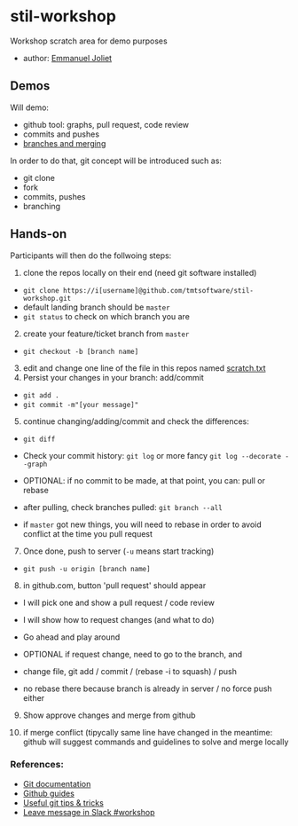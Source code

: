 # stil-workshop
Workshop scratch area for demo purposes

* author: [Emmanuel Joliet](ejoliet@ipac.caltech.edu)

## Demos

Will demo:

* github tool: graphs, pull request, code review
* commits and pushes
* [branches and merging](https://www.atlassian.com/git/tutorials/using-branches)

In order to do that, git concept will be introduced such as:

* git clone
* fork
* commits, pushes
* branching

## Hands-on

Participants will then do the follwoing steps:

1. clone the repos locally on their end (need git software installed)
  * `git clone https://i[username]@github.com/tmtsoftware/stil-workshop.git`   
  * default landing branch should be `master`
   * `git status` to check on which branch you are

2. create your feature/ticket branch from `master` 
  * `git checkout -b [branch name]`
3. edit and change one line of the file in this repos named [scratch.txt](scratch.txt)
4. Persist your changes in your branch: add/commit
  * `git add .`
  * `git commit -m"[your message]"`
5. continue changing/adding/commit and check the differences:
  * `git diff`
  * Check your commit history: `git log` or more fancy `git log --decorate --graph`

  * OPTIONAL: if no commit to be made, at that point, you can: pull or rebase
   * after pulling, check branches pulled: `git branch --all`
   * if `master` got new things, you will need to rebase in order to avoid conflict at the time you pull request

7. Once done, push to server (`-u` means start tracking)
  * `git push -u origin [branch name]`

8. in github.com, button 'pull request' should appear
  * I will pick one and show a pull request / code review
  * I will show how to request changes (and what to do)
  * Go ahead and play around

  * OPTIONAL if request change, need to go to the branch, and
   * change file, git add / commit / (rebase -i to squash) / push
   * no rebase there because branch is already in server / no force push either

9. Show approve changes and merge from github

10. if merge conflict (tipycally same line have changed in the meantime: github will suggest commands and guidelines to solve and merge locally

### References:

* [Git documentation](https://git-scm.com/docs)
* [Github guides](https://guides.github.com)
* [Useful git tips & tricks](https://git-scm.com/book/en/v1/Git-Basics-Tips-and-Tricks)
* [Leave message in Slack #workshop](https://tmt-stil.slack.com/messages/C4JV40FRD)

